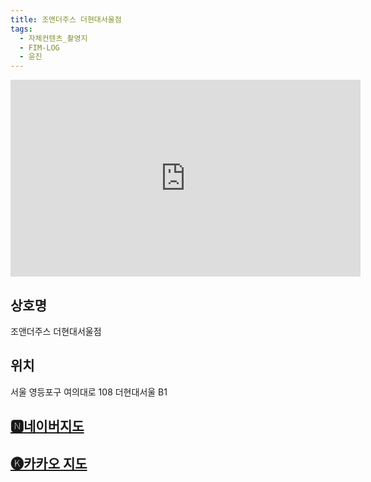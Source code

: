 ```yaml
---
title: 조앤더주스 더현대서울점
tags:
  - 자체컨텐츠_촬영지
  - FIM-LOG
  - 윤진
---
```

<iframe width="560" height="315" src="https://www.youtube.com/embed/fjokKhWogvs?si=6e4Ym4ZjIpWYGZzG" title="YouTube video player" frameborder="0" allow="accelerometer; autoplay; clipboard-write; encrypted-media; gyroscope; picture-in-picture; web-share" referrerpolicy="strict-origin-when-cross-origin" allowfullscreen></iframe>


## 상호명
조앤더주스 더현대서울점

## 위치
서울 영등포구 여의대로 108 더현대서울 B1


## [🅽네이버지도](https://naver.me/IMyGzPn2)

## [🅚카카오 지도](https://place.map.kakao.com/1050511492)